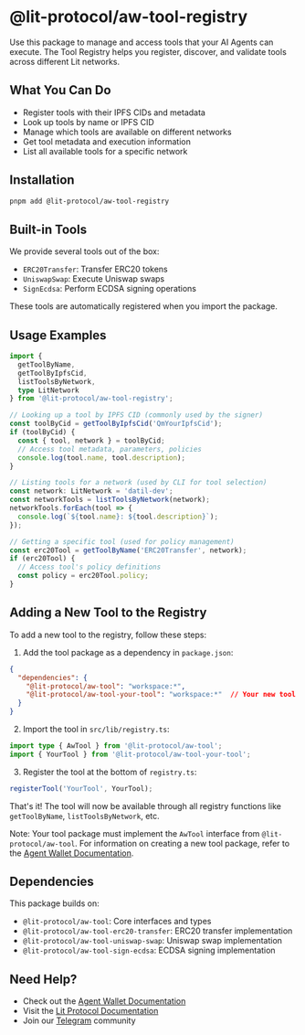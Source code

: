 # @lit-protocol/aw-tool-registry

Use this package to manage and access tools that your AI Agents can execute. The Tool Registry helps you register, discover, and validate tools across different Lit networks.

## What You Can Do

- Register tools with their IPFS CIDs and metadata
- Look up tools by name or IPFS CID
- Manage which tools are available on different networks
- Get tool metadata and execution information
- List all available tools for a specific network

## Installation

```bash
pnpm add @lit-protocol/aw-tool-registry
```

## Built-in Tools

We provide several tools out of the box:
- `ERC20Transfer`: Transfer ERC20 tokens
- `UniswapSwap`: Execute Uniswap swaps
- `SignEcdsa`: Perform ECDSA signing operations

These tools are automatically registered when you import the package.

## Usage Examples

```typescript
import { 
  getToolByName, 
  getToolByIpfsCid, 
  listToolsByNetwork,
  type LitNetwork 
} from '@lit-protocol/aw-tool-registry';

// Looking up a tool by IPFS CID (commonly used by the signer)
const toolByCid = getToolByIpfsCid('QmYourIpfsCid');
if (toolByCid) {
  const { tool, network } = toolByCid;
  // Access tool metadata, parameters, policies
  console.log(tool.name, tool.description);
}

// Listing tools for a network (used by CLI for tool selection)
const network: LitNetwork = 'datil-dev';
const networkTools = listToolsByNetwork(network);
networkTools.forEach(tool => {
  console.log(`${tool.name}: ${tool.description}`);
});

// Getting a specific tool (used for policy management)
const erc20Tool = getToolByName('ERC20Transfer', network);
if (erc20Tool) {
  // Access tool's policy definitions
  const policy = erc20Tool.policy;
}
```

## Adding a New Tool to the Registry

To add a new tool to the registry, follow these steps:

1. Add the tool package as a dependency in `package.json`:
```json
{
  "dependencies": {
    "@lit-protocol/aw-tool": "workspace:*",
    "@lit-protocol/aw-tool-your-tool": "workspace:*"  // Your new tool
  }
}
```

2. Import the tool in `src/lib/registry.ts`:
```typescript
import type { AwTool } from '@lit-protocol/aw-tool';
import { YourTool } from '@lit-protocol/aw-tool-your-tool';
```

3. Register the tool at the bottom of `registry.ts`:
```typescript
registerTool('YourTool', YourTool);
```

That's it! The tool will now be available through all registry functions like `getToolByName`, `listToolsByNetwork`, etc.

Note: Your tool package must implement the `AwTool` interface from `@lit-protocol/aw-tool`. For information on creating a new tool package, refer to the [Agent Wallet Documentation](https://github.com/LIT-Protocol/agent-wallet).

## Dependencies

This package builds on:
- `@lit-protocol/aw-tool`: Core interfaces and types
- `@lit-protocol/aw-tool-erc20-transfer`: ERC20 transfer implementation
- `@lit-protocol/aw-tool-uniswap-swap`: Uniswap swap implementation
- `@lit-protocol/aw-tool-sign-ecdsa`: ECDSA signing implementation

## Need Help?

- Check out the [Agent Wallet Documentation](https://github.com/LIT-Protocol/agent-wallet)
- Visit the [Lit Protocol Documentation](https://developer.litprotocol.com/)
- Join our [Telegram](https://t.me/LitProtocol) community

